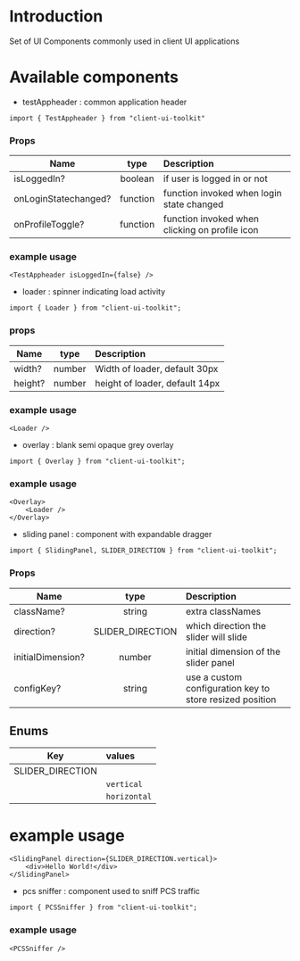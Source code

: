 # Introduction 
Set of UI Components commonly used in client UI applications

# Available components

- testAppheader : common application header

```
import { TestAppheader } from "client-ui-toolkit"
```

### Props
| Name       | type | Description |
| ---------- |:-----------:|:------------|
| isLoggedIn? | boolean | if user is logged in or not |
| onLoginStatechanged? | function | function invoked when login state changed |
| onProfileToggle? | function | function invoked when clicking on profile icon |

### example usage
```
<TestAppheader isLoggedIn={false} />
```

- loader : spinner indicating load activity

```
import { Loader } from "client-ui-toolkit";
```

### props

| Name       | type | Description |
| ---------- |:-----------:|:------------|
| width? | number | Width of loader, default 30px |
| height? | number | height of loader, default 14px |

### example usage
```
<Loader />
```

- overlay : blank semi opaque grey overlay

```
import { Overlay } from "client-ui-toolkit";
```

### example usage

```
<Overlay>
    <Loader />
</Overlay>
```

- sliding panel : component with expandable dragger

```
import { SlidingPanel, SLIDER_DIRECTION } from "client-ui-toolkit";
```
### Props
| Name       | type | Description |
| ---------- |:-----------:|:------------|
| className? | string | extra classNames |
| direction? | SLIDER_DIRECTION | which direction the slider will slide |
| initialDimension? | number | initial dimension of the slider panel
| configKey? | string | use a custom configuration key to store resized position |

## Enums
| Key       | values |
| ---------- |:------|
| SLIDER_DIRECTION | |
| | `vertical` |
| | `horizontal` |

# example usage
```
<SlidingPanel direction={SLIDER_DIRECTION.vertical}>
    <div>Hello World!</div>
</SlidingPanel>
```

- pcs sniffer : component used to sniff PCS traffic

```
import { PCSSniffer } from "client-ui-toolkit";
```

### example usage
```
<PCSSniffer />
```